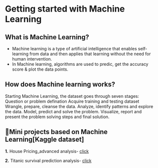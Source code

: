 # Getting started with Machine Learning 
## What is Machine Learning?
- Machine learning is a type of artificial intelligence that enables self-learning from data and then applies that learning without the need for human intervention.
- In Machine learning, algorithms are used to predic, get the accuracy score & plot the data points.

## How does Machine learning works?
Starting Machine Learning, the dataset goes through seven stages:
Question or problem defination
Acquire training and testing dataset
Wrangle, prepare, cleanse the data.
Analyze, identify patterns and explore the data.
Model, predict and solve the problem.
Visualize, report and present the problem solving steps and final solution.


## 🤖Mini projects based on Machine Learning[Kaggle dataset]
**1.** House Pricing_advanced analysis- [click](https://github.com/Anjali-DA/Introduction-of-Machine-Learning/tree/main/House%20pricing_machine%20learning)

**2.** Titanic survival prediction analysis- [click](https://github.com/Anjali-DA/Introduction-of-Machine-Learning/blob/main/titanic_survival%20predictions/Readme.md)
